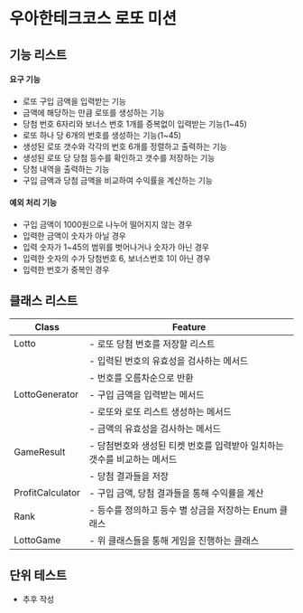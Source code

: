 # 우아한테크코스 로또 미션 

## 기능 리스트

#### 요구 기능
- 로또 구입 금액을 입력받는 기능
- 금액에 해당하는 만큼 로또를 생성하는 기능
- 당첨 번호 6자리와 보너스 번호 1개를 증복없이 입력받는 기능(1~45)
- 로또 하나 당 6개의 번호를 생성하는 기능(1~45)
- 생성된 로또 갯수와 각각의 번호 6개를 정렬하고 출력하는 기능
- 생성된 로또 당 당첨 등수를 확인하고 갯수를 저장하는 기능
- 당첨 내역을 출력하는 기능
- 구입 금액과 당첨 금액을 비교하여 수익률을 계산하는 기능

#### 예외 처리 기능
- 구입 금액이 1000원으로 나누어 떨어지지 않는 경우
- 입력한 금액이 숫자가 아닐 경우
- 입력 숫자가 1~45의 범위를 벗어나거나 숫자가 아닌 경우
- 입력한 숫자의 수가 당첨번호 6, 보너스번호 1이 아닌 경우
- 입력한 번호가 중복인 경우

## 클래스 리스트

| Class            | Feature                                   |
|------------------|-------------------------------------------|
| Lotto            | - 로또 당첨 번호를 저장할 리스트                       |
|                  | - 입력된 번호의 유효성을 검사하는 메서드                   |
|                  | - 번호를 오름차순으로 반환                           |
| LottoGenerator   | - 구입 금액을 입력받는 메서드                         |
|                  | - 로또와 로또 리스트 생성하는 메서드                     |
|                  | - 금액의 유효성을 검사하는 메서드                       |
| GameResult       | - 당첨번호와 생성된 티켓 번호를 입력받아 일치하는 갯수를 비교하는 메서드 |
|                  | - 당첨 결과들을 저장                              |
| ProfitCalculator | - 구입 금액, 당첨 결과들을 통해 수익률을 계산               |
| Rank             | - 등수를 정의하고 등수 별 상금을 저장하는 Enum 클래스         |
| LottoGame        | - 위 클래스들을 통해 게임을 진행하는 클래스                 |

## 단위 테스트
- 추후 작성
